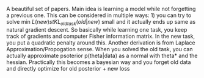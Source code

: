 A beautiful set of papers. Main idea is learning a model while not forgetting a previous one. This can be considered in multiple ways: 1) you can try to solve min $L(new) st KL_{oldtask}(old|new)$ small and it actually ends up same as natural gradient descent. So basically while learning one task, you keep track of gradients and computer Fisher information matrix. In the new task, you put a quadratic penalty around this. Another derivation is from Laplace Approximation/Propogation sense. When you solved the old task, you can actually approximate psoterior p(theta|data) as a normal with theta* and the hessian. Practically this becomes a  bayesian way and you forget old data and directly optimize for old posterior + new loss
